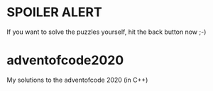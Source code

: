 # SPOILER ALERT
If you want to solve the puzzles yourself, hit the back button now ;-)

# adventofcode2020
My solutions to the adventofcode 2020 (in C++)
